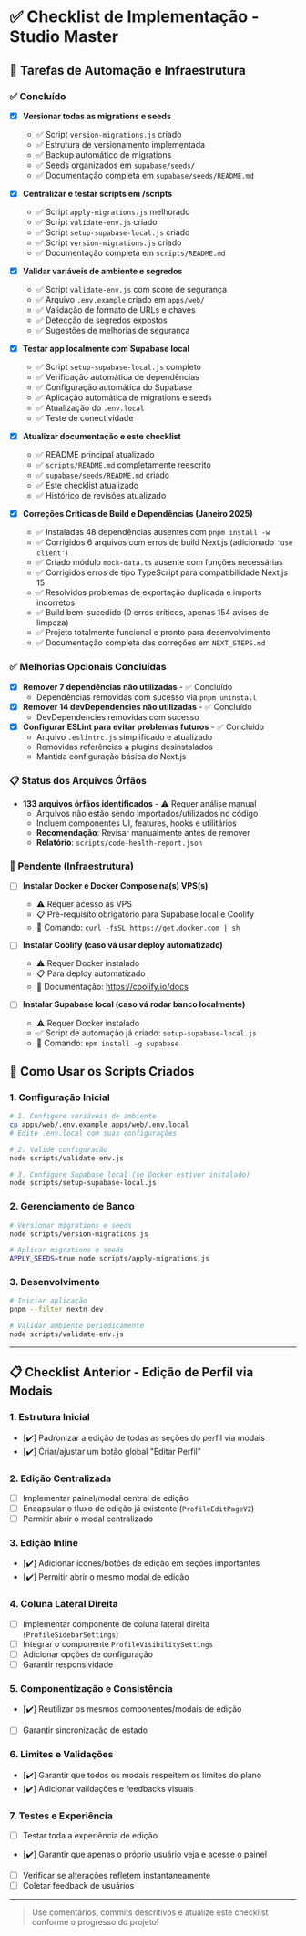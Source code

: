 # ✅ Checklist de Implementação - Studio Master

## 🎯 Tarefas de Automação e Infraestrutura

### ✅ Concluído

- [x] **Versionar todas as migrations e seeds**
  - ✅ Script `version-migrations.js` criado
  - ✅ Estrutura de versionamento implementada
  - ✅ Backup automático de migrations
  - ✅ Seeds organizados em `supabase/seeds/`
  - ✅ Documentação completa em `supabase/seeds/README.md`

- [x] **Centralizar e testar scripts em /scripts**
  - ✅ Script `apply-migrations.js` melhorado
  - ✅ Script `validate-env.js` criado
  - ✅ Script `setup-supabase-local.js` criado
  - ✅ Script `version-migrations.js` criado
  - ✅ Documentação completa em `scripts/README.md`

- [x] **Validar variáveis de ambiente e segredos**
  - ✅ Script `validate-env.js` com score de segurança
  - ✅ Arquivo `.env.example` criado em `apps/web/`
  - ✅ Validação de formato de URLs e chaves
  - ✅ Detecção de segredos expostos
  - ✅ Sugestões de melhorias de segurança

- [x] **Testar app localmente com Supabase local**
  - ✅ Script `setup-supabase-local.js` completo
  - ✅ Verificação automática de dependências
  - ✅ Configuração automática do Supabase
  - ✅ Aplicação automática de migrations e seeds
  - ✅ Atualização do `.env.local`
  - ✅ Teste de conectividade

- [x] **Atualizar documentação e este checklist**
  - ✅ README principal atualizado
  - ✅ `scripts/README.md` completamente reescrito
  - ✅ `supabase/seeds/README.md` criado
  - ✅ Este checklist atualizado
  - ✅ Histórico de revisões atualizado

- [x] **Correções Críticas de Build e Dependências (Janeiro 2025)**
  - ✅ Instaladas 48 dependências ausentes com `pnpm install -w`
  - ✅ Corrigidos 6 arquivos com erros de build Next.js (adicionado `'use client'`)
  - ✅ Criado módulo `mock-data.ts` ausente com funções necessárias
  - ✅ Corrigidos erros de tipo TypeScript para compatibilidade Next.js 15
  - ✅ Resolvidos problemas de exportação duplicada e imports incorretos
  - ✅ Build bem-sucedido (0 erros críticos, apenas 154 avisos de limpeza)
  - ✅ Projeto totalmente funcional e pronto para desenvolvimento
  - ✅ Documentação completa das correções em `NEXT_STEPS.md`

### ✅ Melhorias Opcionais Concluídas

- [x] **Remover 7 dependências não utilizadas** - ✅ Concluído
  - Dependências removidas com sucesso via `pnpm uninstall`
- [x] **Remover 14 devDependencies não utilizadas** - ✅ Concluído
  - DevDependencies removidas com sucesso
- [x] **Configurar ESLint para evitar problemas futuros** - ✅ Concluído
  - Arquivo `.eslintrc.js` simplificado e atualizado
  - Removidas referências a plugins desinstalados
  - Mantida configuração básica do Next.js

### 📋 Status dos Arquivos Órfãos

- **133 arquivos órfãos identificados** - ⚠️ Requer análise manual
  - Arquivos não estão sendo importados/utilizados no código
  - Incluem componentes UI, features, hooks e utilitários
  - **Recomendação**: Revisar manualmente antes de remover
  - **Relatório**: `scripts/code-health-report.json`

### 🔄 Pendente (Infraestrutura)

- [ ] **Instalar Docker e Docker Compose na(s) VPS(s)**
  - ⚠️ Requer acesso às VPS
  - 📋 Pré-requisito obrigatório para Supabase local e Coolify
  - 🔧 Comando: `curl -fsSL https://get.docker.com | sh`

- [ ] **Instalar Coolify (caso vá usar deploy automatizado)**
  - ⚠️ Requer Docker instalado
  - 📋 Para deploy automatizado
  - 🔧 Documentação: https://coolify.io/docs

- [ ] **Instalar Supabase local (caso vá rodar banco localmente)**
  - ⚠️ Requer Docker instalado
  - ✅ Script de automação já criado: `setup-supabase-local.js`
  - 🔧 Comando: `npm install -g supabase`

## 🚀 Como Usar os Scripts Criados

### 1. Configuração Inicial
```bash
# 1. Configure variáveis de ambiente
cp apps/web/.env.example apps/web/.env.local
# Edite .env.local com suas configurações

# 2. Valide configuração
node scripts/validate-env.js

# 3. Configure Supabase local (se Docker estiver instalado)
node scripts/setup-supabase-local.js
```

### 2. Gerenciamento de Banco
```bash
# Versionar migrations e seeds
node scripts/version-migrations.js

# Aplicar migrations e seeds
APPLY_SEEDS=true node scripts/apply-migrations.js
```

### 3. Desenvolvimento
```bash
# Iniciar aplicação
pnpm --filter nextn dev

# Validar ambiente periodicamente
node scripts/validate-env.js
```

---

## 📋 Checklist Anterior - Edição de Perfil via Modais

### 1. Estrutura Inicial
- [✔️] Padronizar a edição de todas as seções do perfil via modais
- [✔️] Criar/ajustar um botão global "Editar Perfil"

### 2. Edição Centralizada
- [ ] Implementar painel/modal central de edição
- [ ] Encapsular o fluxo de edição já existente (`ProfileEditPageV2`)
- [ ] Permitir abrir o modal centralizado

### 3. Edição Inline
- [✔️] Adicionar ícones/botões de edição em seções importantes
- [✔️] Permitir abrir o mesmo modal de edição

### 4. Coluna Lateral Direita
- [ ] Implementar componente de coluna lateral direita (`ProfileSidebarSettings`)
- [ ] Integrar o componente `ProfileVisibilitySettings`
- [ ] Adicionar opções de configuração
- [ ] Garantir responsividade

### 5. Componentização e Consistência
- [✔️] Reutilizar os mesmos componentes/modais de edição
- [ ] Garantir sincronização de estado

### 6. Limites e Validações
- [✔️] Garantir que todos os modais respeitem os limites do plano
- [✔️] Adicionar validações e feedbacks visuais

### 7. Testes e Experiência
- [ ] Testar toda a experiência de edição
- [✔️] Garantir que apenas o próprio usuário veja e acesse o painel
- [ ] Verificar se alterações refletem instantaneamente
- [ ] Coletar feedback de usuários

---

> Use comentários, commits descritivos e atualize este checklist conforme o progresso do projeto!